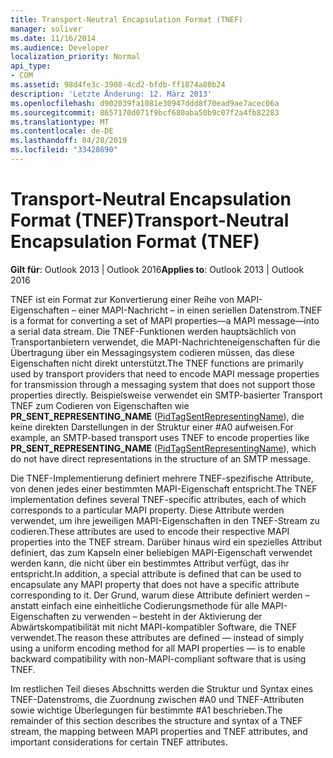 ```yaml
---
title: Transport-Neutral Encapsulation Format (TNEF)
manager: soliver
ms.date: 11/16/2014
ms.audience: Developer
localization_priority: Normal
api_type:
- COM
ms.assetid: 98d4fe3c-3908-4cd2-bfdb-ff1874a80b24
description: 'Letzte Änderung: 12. März 2013'
ms.openlocfilehash: d902039fa1081e30947ddd8f70ead9ae7acec06a
ms.sourcegitcommit: 8657170d071f9bcf680aba50b9c07f2a4fb82283
ms.translationtype: MT
ms.contentlocale: de-DE
ms.lasthandoff: 04/28/2019
ms.locfileid: "33428690"
---
```

# <a name="transport-neutral-encapsulation-format-tnef"></a><span data-ttu-id="d570f-103">Transport-Neutral Encapsulation Format (TNEF)</span><span class="sxs-lookup"><span data-stu-id="d570f-103">Transport-Neutral Encapsulation Format (TNEF)</span></span>

 
  
<span data-ttu-id="d570f-104">**Gilt für**: Outlook 2013 | Outlook 2016</span><span class="sxs-lookup"><span data-stu-id="d570f-104">**Applies to**: Outlook 2013 | Outlook 2016</span></span> 
  
<span data-ttu-id="d570f-105">TNEF ist ein Format zur Konvertierung einer Reihe von MAPI-Eigenschaften – einer MAPI-Nachricht – in einen seriellen Datenstrom.</span><span class="sxs-lookup"><span data-stu-id="d570f-105">TNEF is a format for converting a set of MAPI properties—a MAPI message—into a serial data stream.</span></span> <span data-ttu-id="d570f-106">Die TNEF-Funktionen werden hauptsächlich von Transportanbietern verwendet, die MAPI-Nachrichteneigenschaften für die Übertragung über ein Messagingsystem codieren müssen, das diese Eigenschaften nicht direkt unterstützt.</span><span class="sxs-lookup"><span data-stu-id="d570f-106">The TNEF functions are primarily used by transport providers that need to encode MAPI message properties for transmission through a messaging system that does not support those properties directly.</span></span> <span data-ttu-id="d570f-107">Beispielsweise verwendet ein SMTP-basierter Transport TNEF zum Codieren von Eigenschaften wie **PR_SENT_REPRESENTING_NAME** ([PidTagSentRepresentingName](pidtagsentrepresentingname-canonical-property.md)), die keine direkten Darstellungen in der Struktur einer #A0 aufweisen.</span><span class="sxs-lookup"><span data-stu-id="d570f-107">For example, an SMTP-based transport uses TNEF to encode properties like **PR_SENT_REPRESENTING_NAME** ([PidTagSentRepresentingName](pidtagsentrepresentingname-canonical-property.md)), which do not have direct representations in the structure of an SMTP message.</span></span>
  
<span data-ttu-id="d570f-108">Die TNEF-Implementierung definiert mehrere TNEF-spezifische Attribute, von denen jedes einer bestimmten MAPI-Eigenschaft entspricht.</span><span class="sxs-lookup"><span data-stu-id="d570f-108">The TNEF implementation defines several TNEF-specific attributes, each of which corresponds to a particular MAPI property.</span></span> <span data-ttu-id="d570f-109">Diese Attribute werden verwendet, um ihre jeweiligen MAPI-Eigenschaften in den TNEF-Stream zu codieren.</span><span class="sxs-lookup"><span data-stu-id="d570f-109">These attributes are used to encode their respective MAPI properties into the TNEF stream.</span></span> <span data-ttu-id="d570f-110">Darüber hinaus wird ein spezielles Attribut definiert, das zum Kapseln einer beliebigen MAPI-Eigenschaft verwendet werden kann, die nicht über ein bestimmtes Attribut verfügt, das ihr entspricht.</span><span class="sxs-lookup"><span data-stu-id="d570f-110">In addition, a special attribute is defined that can be used to encapsulate any MAPI property that does not have a specific attribute corresponding to it.</span></span> <span data-ttu-id="d570f-111">Der Grund, warum diese Attribute definiert werden – anstatt einfach eine einheitliche Codierungsmethode für alle MAPI-Eigenschaften zu verwenden – besteht in der Aktivierung der Abwärtskompatibilität mit nicht MAPI-kompatibler Software, die TNEF verwendet.</span><span class="sxs-lookup"><span data-stu-id="d570f-111">The reason these attributes are defined — instead of simply using a uniform encoding method for all MAPI properties — is to enable backward compatibility with non-MAPI-compliant software that is using TNEF.</span></span>
  
<span data-ttu-id="d570f-112">Im restlichen Teil dieses Abschnitts werden die Struktur und Syntax eines TNEF-Datenstroms, die Zuordnung zwischen #A0 und TNEF-Attributen sowie wichtige Überlegungen für bestimmte #A1 beschrieben.</span><span class="sxs-lookup"><span data-stu-id="d570f-112">The remainder of this section describes the structure and syntax of a TNEF stream, the mapping between MAPI properties and TNEF attributes, and important considerations for certain TNEF attributes.</span></span>
  


